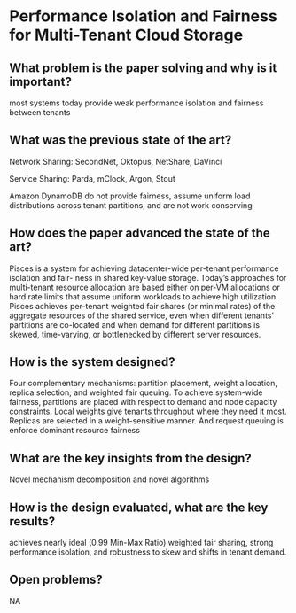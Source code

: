 # Performance Isolation and Fairness for Multi-Tenant Cloud Storage



## What problem is the paper solving and why is it important?

most systems today provide weak performance isolation and fairness between tenants



## What was the previous state of the art?	

Network Sharing: SecondNet, Oktopus, NetShare, DaVinci

Service Sharing: Parda, mClock, Argon, Stout

Amazon DynamoDB do not provide fairness, assume uniform load distributions
across tenant partitions, and are not work conserving



## How does the paper advanced the state of the art?

Pisces is a system for achieving datacenter-wide per-tenant performance isolation and fair-
ness in shared key-value storage.  Today’s approaches for multi-tenant resource allocation are based either on per-VM allocations or hard rate limits that assume uniform workloads to achieve high utilization. Pisces achieves per-tenant weighted fair shares (or minimal rates) of the aggregate resources of the shared service, even when different tenants’ partitions are co-located and when demand for different partitions is skewed, time-varying, or bottlenecked by different server resources.



## How is the system designed?

Four complementary mechanisms: partition placement, weight allocation, replica selection, and weighted fair queuing. To achieve system-wide fairness, partitions are placed with respect to demand and node capacity constraints. Local weights  give tenants throughput where they need it most. Replicas are selected in a weight-sensitive manner. And request queuing is enforce dominant resource fairness



## What are the key insights from the design?

Novel mechanism decomposition and novel algorithms



## How is the design evaluated, what are the key results?

achieves nearly ideal (0.99 Min-Max Ratio) weighted fair sharing, strong performance isolation, and robustness to skew and shifts in tenant demand.



## Open problems? 

NA
